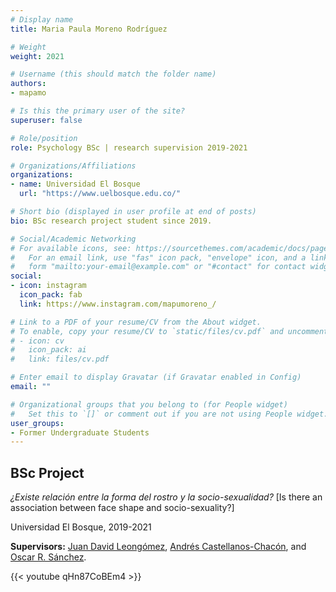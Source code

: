 ```yaml
---
# Display name
title: Maria Paula Moreno Rodríguez

# Weight
weight: 2021

# Username (this should match the folder name)
authors:
- mapamo

# Is this the primary user of the site?
superuser: false

# Role/position
role: Psychology BSc | research supervision 2019-2021

# Organizations/Affiliations
organizations:
- name: Universidad El Bosque
  url: "https://www.uelbosque.edu.co/"

# Short bio (displayed in user profile at end of posts)
bio: BSc research project student since 2019.

# Social/Academic Networking
# For available icons, see: https://sourcethemes.com/academic/docs/page-builder/#icons
#   For an email link, use "fas" icon pack, "envelope" icon, and a link in the
#   form "mailto:your-email@example.com" or "#contact" for contact widget.
social:
- icon: instagram
  icon_pack: fab
  link: https://www.instagram.com/mapumoreno_/

# Link to a PDF of your resume/CV from the About widget.
# To enable, copy your resume/CV to `static/files/cv.pdf` and uncomment the lines below.
# - icon: cv
#   icon_pack: ai
#   link: files/cv.pdf

# Enter email to display Gravatar (if Gravatar enabled in Config)
email: ""

# Organizational groups that you belong to (for People widget)
#   Set this to `[]` or comment out if you are not using People widget.
user_groups:
- Former Undergraduate Students
---
```


## **BSc Project**  

*¿Existe relación entre la forma del rostro y la socio-sexualidad?* [Is there an association between face shape and socio-sexuality?]

Universidad El Bosque, 2019-2021

**Supervisors:** [Juan David Leongómez](/en/#about), [Andrés Castellanos-Chacón](/en/author/andres-castellanos-chacon/), and [Oscar R. Sánchez](/en/author/oscar-r.-sanchez/).

{{< youtube qHn87CoBEm4 >}}
